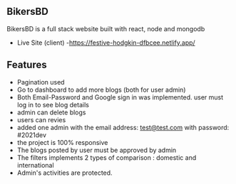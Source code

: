 ## BikersBD

BikersBD is a full stack website built with react, node and mongodb

- Live Site (client) -https://festive-hodgkin-dfbcee.netlify.app/

## Features

- Pagination used
- Go to dashboard to add more blogs (both for user admin)
- Both Email-Password and Google sign in was implemented. user must log in to see blog details
- admin can delete blogs
- users can revies
- added one admin with the email address: test@test.com with password: #2021dev
- the project is 100% responsive
- The blogs posted by user must be approved by admin
- The filters implements 2 types of comparison : domestic and international
- Admin's activities are protected.
